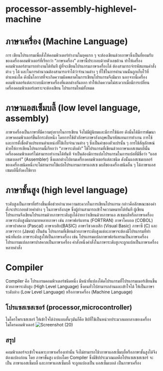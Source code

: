 # processor-assembly-highlevel-machine
# ภาษาเครื่อง (Machine Language)
 การ เขียนโปรแกรมเพื่อสั่งให้คอมพิวเตอร์ทำงานในยุคแรก ๆ จะต้องเขียนด้วยภาษาซึ่งเป็นที่ยอมรับของเครื่องคอมพิวเตอร์ที่เรียกว่า “ภาษาเครื่อง” ภาษานี้ประกอบด้วยตัวเลขล้วน ทำให้เครื่องคอมพิวเตอร์สามารถทำงานได้ทันที ผู้ที่จะเขียนโปรแกรมภาษาเครื่องได้ ต้องสามารถจำรหัสแทนคำสั่งต่าง ๆ ได้ และในการคำนวณต้องสามารถจำได้ว่าจำนวนต่าง ๆ ที่ใช้ในการคำนวณนั้นถูกเก็บไว้ที่ตำแหน่งใด ดังนั้นโอกาสที่จะเกิดความผิดพลาดในการเขียนโปรแกรมจึงมีมาก นอกจากนี้เครื่องคอมพิวเตอร์แต่ละระบบมีภาษาเครื่องที่แตกต่างกันออก ทำให้เกิดความไม่สะดวกเมื่อมีการเปลี่ยนเครื่องคอมพิวเตอร์เพราะจะต้องเขียน โปรแกรมใหม่ทั้งหมด
# ภาษาแอสเซ็มบลี้ (low level language, assembly) 
 ภาษาเครื่องเป็นภาษาที่มีความยุ่งยากในการเขียน จึงไม่มีผู้นิยมและมีการใช้น้อย ดังนั้นได้มีการพัฒนาภาษาคอมพิวเตอร์ขึ้นอีกระดับหนึ่ง โดยการใช้ตัวอักษรภาษาอังกฤษเป็นรหัสแทนการทำงาน การใช้และการตั้งชื่อตัวแปรแทนตำแหน่งที่ใช้เก็บจำนวนต่าง ๆ ซึ่งเป็นค่าของตัวแปรนั้น ๆ การใช้สัญลักษณ์ช่วยให้การเขียนโปรแกรมนี้เรียกว่า “ภาษาระดับต่ำ”
ใช้โปรแกรมที่เขียนด้วยภาษาแอสเซมบลีนั้น เครื่องคอมพิวเตอร์ไม่สามารถทำงานได้ทันที จำเป็นต้องมีการแปลโปรแกรมในการแปลที่มีชื่อว่า “แอสเซมเบลอร์” (Assembler) ซึ่งแตกต่างไปตามเครื่องคอมพิวเตอร์แต่ละชนิด ดังนั้นแอสเซมเบลอร์ของเครื่องชนิดหนึ่งจะไม่สามารถใช้แปลโปรแกรมภาษาแอสเซ มบลีของเครื่องชนิดอื่น ๆ ได้ภาษาแอสเซมบลีนี้ยังคงใช้ยาก
# ภาษาชั้นสูง (high level language)
 ระดับสูงเป็นภาษาที่สร้างขึ้นเพื่อช่วยอำนวยความสะดวกในการเขียนโปรแกรม กล่าวคือลักษณะของคำสั่งจะประกอบด้วยคำต่าง ๆ ในภาษาอังกฤษ ซึ่งผู้อ่านสามารถเข้าใจความหมายได้ทันที ผู้เขียนโปรแกรมจึงเขียนโปรแกรมด้วยภาษาระดับสูงได้ง่ายกว่าเขียนด้วยภาษาแอ สเซมบลีหรือภาษาเครื่อง ภาษาระดับสูงมีมากมายหลายภาษา เช่น ภาษาฟอร์แทรน (FORTRAN) ภาษาโคบอล (COBOL) ภาษาปาสคาล (Pascal) ภาษาเบสิก(BASIC) ภาษาวิชวลเบสิก (Visual Basic) ภาษาซี (C) และภาษาจาวา (Java) เป็นต้น โปรแกรมที่เขียนด้วยภาษาระดับสูงแต่ละภาษาจะต้องมีโปรแกรมที่ทำหน้าที่แปล ภาษาระดับสูงให้เป็นภาษาเครื่อง เช่น โปรแกรมแปลภาษาฟอร์แทรนเป็นภาษาเครื่อง โปรแกรมแปลภาษาปาสคาลเป็นภาษาเครื่อง คำสั่งหนึ่งคำสั่งในภาษาระดับสูงจะถูกแปลเป็นภาษาเครื่องหลายคำสั่ง
# Compiler 
Compiler คือ โปรแกรมคอมพิวเตอร์ชนิดหนึ่ง มีหน้าที่แปลงโค้ดโปรแกรมที่โปรแกรมเมอร์เขียนขึ้น ด้วยภาษาระดับสูง (High Level Language) ซึ่งคนทั่วไปสามารถอ่านและเข้าใจได้ ให้เป็นภาษาระดับล่าง (Low Level Language) หรือภาษาเครื่อง (Machine Language) 
## โปรแซสเซสเซอร์ (processor,microcontroller)
ไมโครโพรเซสเซอร์ ให้เข้าใจได้ง่ายแบบสั้นๆมันก็คือ ชิปที่ใช้เป็นหน่วยประมวลผลกลางของเครื่องไมโครคอมพิวเตอร์
![Screenshot (20)](https://user-images.githubusercontent.com/98943979/162217013-4a1d13e8-6e7d-4b56-a4b8-cccb17b35a0f.png)
## สรุป
คอมพิวเตอร์จะเข้าใจเฉพาะภาษาเครื่องเท่านั้น จึงไม่สามารถใช้าภาษาแอสเซ็มบลี้หรือภาษาชั้นสูงได้จึงต้องแปลงก่อน โดย ภาษาชั้นสูง แปลงโดย  Compiler  ซึ่งมีชิปประมวณผลคือโปรแซสเซสเซอร์  จะเป็น ภาษาแอสเซ็มบลี้ 
และภาษาแอสเซ็มบลี้  จะถูกแปลงเป็น แอสเซ็มเบอล์ เป็นภาษาเครื่อง
